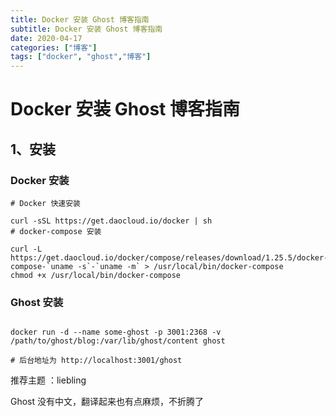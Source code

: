 ```yaml
---
title: Docker 安装 Ghost 博客指南
subtitle: Docker 安装 Ghost 博客指南
date: 2020-04-17
categories: ["博客"]
tags: ["docker", "ghost","博客"]
---
```

# Docker 安装 Ghost 博客指南

## 1、安装

### Docker 安装

```shell
# Docker 快速安装

curl -sSL https://get.daocloud.io/docker | sh
# docker-compose 安装

curl -L https://get.daocloud.io/docker/compose/releases/download/1.25.5/docker-compose-`uname -s`-`uname -m` > /usr/local/bin/docker-compose
chmod +x /usr/local/bin/docker-compose

```

### Ghost 安装

```shell

docker run -d --name some-ghost -p 3001:2368 -v /path/to/ghost/blog:/var/lib/ghost/content ghost

# 后台地址为 http://localhost:3001/ghost
```

推荐主题 ：liebling

Ghost 没有中文，翻译起来也有点麻烦，不折腾了